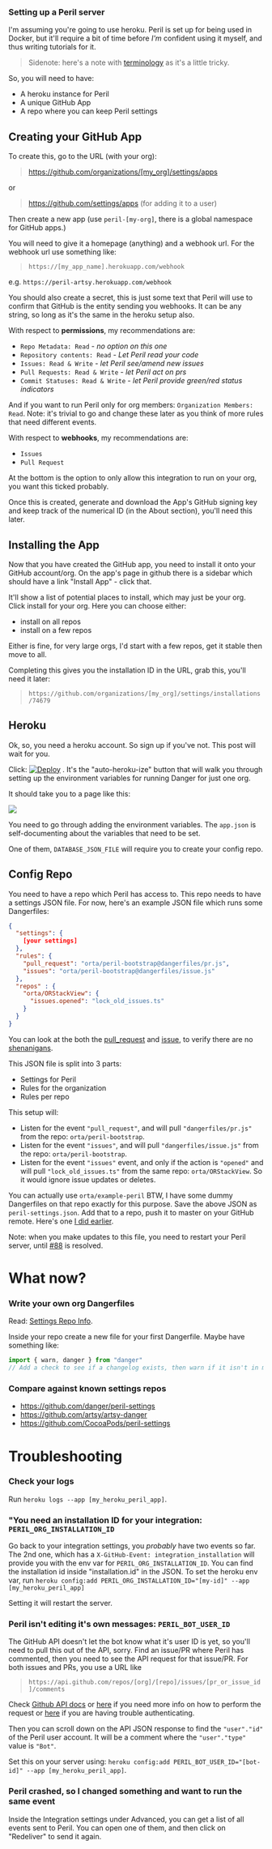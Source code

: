 ### Setting up a Peril server

I'm assuming you're going to use heroku. Peril is set up for being used in Docker, but it'll require a bit of time
before _I'm_ confident using it myself, and thus writing tutorials for it.

> Sidenote: here's a note with [terminology](./terminology.md) as it's a little tricky.

So, you will need to have:

* A heroku instance for Peril
* A unique GitHub App
* A repo where you can keep Peril settings

## Creating your GitHub App

To create this, go to the URL (with your org):

> <https://github.com/organizations/[my_org]/settings/apps>

or

> https://github.com/settings/apps (for adding it to a user)

Then create a new app (use `peril-[my-org]`, there is a global namespace for GitHub apps.)

You will need to give it a homepage (anything) and a webhook url. For the webhook url use something like:

> `https://[my_app_name].herokuapp.com/webhook`

e.g. `https://peril-artsy.herokuapp.com/webhook`

You should also create a secret, this is just some text that Peril will use to confirm that GitHub is the entity sending
you webhooks. It can be any string, so long as it's the same in the heroku setup also.

With respect to **permissions**, my recommendations are:

* `Repo Metadata: Read` - _no option on this one_
* `Repository contents: Read` - _Let Peril read your code_
* `Issues: Read & Write` - _let Peril see/amend new issues_
* `Pull Requests: Read & Write` - _let Peril act on prs_
* `Commit Statuses: Read & Write` - _let Peril provide green/red status indicators_

And if you want to run Peril only for org members: `Organization Members: Read`. Note: it's trivial to go and change
these later as you think of more rules that need different events.

With respect to **webhooks**, my recommendations are:

* `Issues`
* `Pull Request`

At the bottom is the option to only allow this integration to run on your org, you want this ticked probably.

Once this is created, generate and download the App's GitHub signing key and keep track of the numerical ID (in the
About section), you'll need this later.

## Installing the App

Now that you have created the GitHub app, you need to install it onto your GitHub account/org. On the app's page in
github there is a sidebar which should have a link "Install App" - click that.

It'll show a list of potential places to install, which may just be your org. Click install for your org. Here you can
choose either:

* install on all repos
* install on a few repos

Either is fine, for very large orgs, I'd start with a few repos, get it stable then move to all.

Completing this gives you the installation ID in the URL, grab this, you'll need it later:

> `https://github.com/organizations/[my_org]/settings/installations/74679`

## Heroku

Ok, so, you need a heroku account. So sign up if you've not. This post will wait for you.

Click:
[![Deploy](https://www.herokucdn.com/deploy/button.png)](https://heroku.com/deploy?template=https://github.com/danger/peril)
. It's the "auto-heroku-ize" button that will walk you through setting up the environment variables for running Danger
for just one org.

It should take you to a page like this:

![](images/heroku_setup.png)

You need to go through adding the environment variables. The `app.json` is self-documenting about the variables that
need to be set.

One of them, `DATABASE_JSON_FILE` will require you to create your config repo.

## Config Repo

You need to have a repo which Peril has access to. This repo needs to have a settings JSON file. For now, here's an
example JSON file which runs some Dangerfiles:

```json
{
  "settings": {
    [your settings]
  },
  "rules": {
    "pull_request": "orta/peril-bootstrap@dangerfiles/pr.js",
    "issues": "orta/peril-bootstrap@dangerfiles/issue.js"
  },
  "repos" : {
    "orta/ORStackView": {
      "issues.opened": "lock_old_issues.ts"
    }
  }
}
```

You can look at the both the [pull_request](https://github.com/orta/peril-bootstrap/blob/master/dangerfiles/pr.js) and
[issue](https://github.com/orta/peril-bootstrap/blob/master/dangerfiles/issue.js), to verify there are no
[shenanigans](https://www.merriam-webster.com/dictionary/shenanigan).

This JSON file is split into 3 parts:

* Settings for Peril
* Rules for the organization
* Rules per repo

This setup will:

* Listen for the event `"pull_request"`, and will pull `"dangerfiles/pr.js"` from the repo: `orta/peril-bootstrap`.
* Listen for the event `"issues"`, and will pull `"dangerfiles/issue.js"` from the repo: `orta/peril-bootstrap`.
* Listen for the event `"issues"` event, and only if the action is `"opened"` and will pull `"lock_old_issues.ts"` from
  the same repo: `orta/ORStackView`. So it would ignore issue updates or deletes.

You can actually use `orta/example-peril` BTW, I have some dummy Dangerfiles on that repo exactly for this purpose. Save
the above JSON as `peril-settings.json`. Add that to a repo, push it to master on your GitHub remote. Here's one [I did
earlier](https://github.com/artsy/artsy-danger/commit/03a1745b1f9f83fc2367ed6cdc72dee3f466b75f).

Note: when you make updates to this file, you need to restart your Peril server, until
[#88](https://github.com/danger/peril/issues/88) is resolved.

# What now?

### Write your own org Dangerfiles

Read: [Settings Repo Info](settings_repo_info.md).

Inside your repo create a new file for your first Dangerfile. Maybe have something like:

```js
import { warn, danger } from "danger"
// Add a check to see if a changelog exists, then warn if it isn't in modified etc
```

### Compare against known settings repos

* <https://github.com/danger/peril-settings>
* <https://github.com/artsy/artsy-danger>
* <https://github.com/CocoaPods/peril-settings>

# Troubleshooting

### Check your logs

Run `heroku logs --app [my_heroku_peril_app]`.

### "You need an installation ID for your integration: `PERIL_ORG_INSTALLATION_ID`

Go back to your integration settings, you _probably_ have two events so far. The 2nd one, which has a `X-GitHub-Event:
integration_installation` will provide you with the env var for `PERIL_ORG_INSTALLATION_ID`. You can find the
installation id inside "installation.id" in the JSON. To set the heroku env var, run `heroku config:add
PERIL_ORG_INSTALLATION_ID="[my-id]" --app [my_heroku_peril_app]`

Setting it will restart the server.

### Peril isn't editing it's own messages: `PERIL_BOT_USER_ID`

The GitHub API doesn't let the bot know what it's user ID is yet, so you'll need to pull this out of the API, sorry.
Find an issue/PR where Peril has commented, then you need to see the API request for that issue/PR. For both issues and
PRs, you use a URL like

> `https://api.github.com/repos/[org]/[repo]/issues/[pr_or_issue_id]/comments`

Check [Github API docs](https://developer.github.com/v3/issues/comments/#list-comments-on-an-issue) or
[here](https://platform.github.community/t/obtaining-the-id-of-the-bot-user/2076/5) if you need more info on how to
perform the request or [here](https://developer.github.com/v3/auth/#basic-authentication) if you are having trouble
authenticating.

Then you can scroll down on the API JSON response to find the `"user"."id"` of the Peril user account. It will be a
comment where the `"user"."type"` value is `"Bot"`.

Set this on your server using: `heroku config:add PERIL_BOT_USER_ID="[bot-id]" --app [my_heroku_peril_app]`.

### Peril crashed, so I changed something and want to run the same event

Inside the Integration settings under Advanced, you can get a list of all events sent to Peril. You can open one of
them, and then click on "Redeliver" to send it again.
